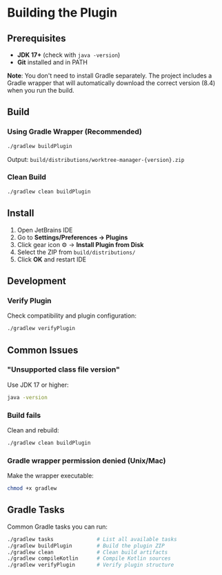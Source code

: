 # Building the Plugin

## Prerequisites

- **JDK 17+** (check with `java -version`)
- **Git** installed and in PATH

**Note**: You don't need to install Gradle separately. The project includes a Gradle wrapper that will automatically download the correct version (8.4) when you run the build.

## Build

### Using Gradle Wrapper (Recommended)

```bash
./gradlew buildPlugin
```

Output: `build/distributions/worktree-manager-{version}.zip`

### Clean Build

```bash
./gradlew clean buildPlugin
```

## Install

1. Open JetBrains IDE
2. Go to **Settings/Preferences → Plugins**
3. Click gear icon ⚙️ → **Install Plugin from Disk**
4. Select the ZIP from `build/distributions/`
5. Click **OK** and restart IDE

## Development

### Verify Plugin

Check compatibility and plugin configuration:

```bash
./gradlew verifyPlugin
```

## Common Issues

### "Unsupported class file version"
Use JDK 17 or higher:
```bash
java -version
```

### Build fails
Clean and rebuild:
```bash
./gradlew clean buildPlugin
```

### Gradle wrapper permission denied (Unix/Mac)
Make the wrapper executable:
```bash
chmod +x gradlew
```

## Gradle Tasks

Common Gradle tasks you can run:

```bash
./gradlew tasks              # List all available tasks
./gradlew buildPlugin        # Build the plugin ZIP
./gradlew clean              # Clean build artifacts
./gradlew compileKotlin      # Compile Kotlin sources
./gradlew verifyPlugin       # Verify plugin structure
```
